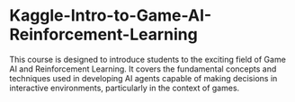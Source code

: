 # Kaggle-Intro-to-Game-AI-Reinforcement-Learning
This course is designed to introduce students to the exciting field of Game AI and Reinforcement Learning. It covers the fundamental concepts and techniques used in developing AI agents capable of making decisions in interactive environments, particularly in the context of games.
